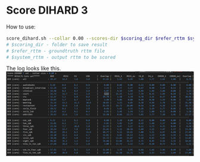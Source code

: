 # Score DIHARD 3

How to use:
```bash
score_dihard.sh --collar 0.00 --scores-dir $scoring_dir $refer_rttm $system_rttm
# $scoring_dir - folder to save result
# $refer_rttm - groundtruth rttm file
# $system_rttm - output rttm to be scored
```

The log looks like this.
![alt text](local/image.png)